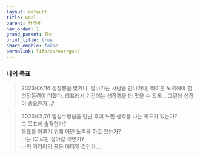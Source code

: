 ```yaml
---
layout: default
title: Goal
parent: 커리어
nav_order: 1
grand_parent: 일상
print_title: true
share_enable: false
permalink: life/career/goal
---
```


### 나의 목표

> 2023/06/16 
성장뽕을 맞거나, 잘나가는 사람을 만나거나, 하여튼 
노력해야 할 성장동력이 다했다.
리프레시 기간에는 성장뽕을 더 맞을 수 있게...
그런데 성장이 중요한가...?


> 2023/05/01 임성수형님을 만난 후에 느낀 생각들
나는 목표가 있는가?  
그 목표에 솔직한가?  
목표를 이루기 위해 어떤 노력을 하고 있는가?  
나는 IC 로만 살아갈 것인가?  
나의 커리어의 끝은 어디일 것인가....  

